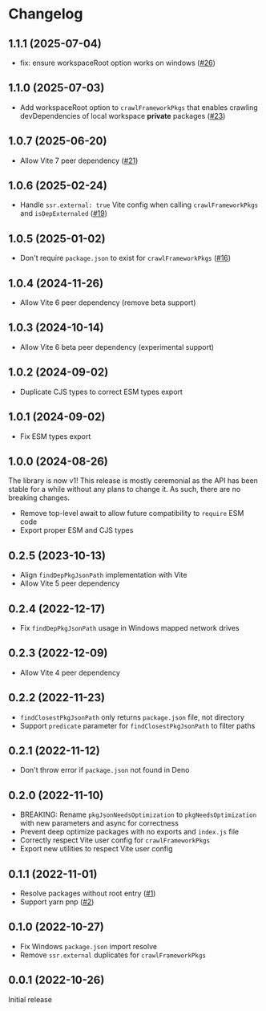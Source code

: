 # Changelog

## 1.1.1 (2025-07-04)

- fix: ensure workspaceRoot option works on windows ([#26](https://github.com/svitejs/vitefu/pull/26))

## 1.1.0 (2025-07-03)

- Add workspaceRoot option to `crawlFrameworkPkgs` that enables crawling devDependencies of local workspace **private** packages ([#23](https://github.com/svitejs/vitefu/pull/23))

## 1.0.7 (2025-06-20)

- Allow Vite 7 peer dependency ([#21](https://github.com/svitejs/vitefu/pull/21))

## 1.0.6 (2025-02-24)

- Handle `ssr.external: true` Vite config when calling `crawlFrameworkPkgs` and `isDepExternaled` ([#19](https://github.com/svitejs/vitefu/pull/19))

## 1.0.5 (2025-01-02)

- Don't require `package.json` to exist for `crawlFrameworkPkgs` ([#16](https://github.com/svitejs/vitefu/pull/16))

## 1.0.4 (2024-11-26)

- Allow Vite 6 peer dependency (remove beta support)

## 1.0.3 (2024-10-14)

- Allow Vite 6 beta peer dependency (experimental support)

## 1.0.2 (2024-09-02)

- Duplicate CJS types to correct ESM types export

## 1.0.1 (2024-09-02)

- Fix ESM types export

## 1.0.0 (2024-08-26)

The library is now v1! This release is mostly ceremonial as the API has been stable for a while without any plans to change it. As such, there are no breaking changes.

- Remove top-level await to allow future compatibility to `require` ESM code
- Export proper ESM and CJS types

## 0.2.5 (2023-10-13)

- Align `findDepPkgJsonPath` implementation with Vite
- Allow Vite 5 peer dependency

## 0.2.4 (2022-12-17)

- Fix `findDepPkgJsonPath` usage in Windows mapped network drives

## 0.2.3 (2022-12-09)

- Allow Vite 4 peer dependency

## 0.2.2 (2022-11-23)

- `findClosestPkgJsonPath` only returns `package.json` file, not directory
- Support `predicate` parameter for `findClosestPkgJsonPath` to filter paths

## 0.2.1 (2022-11-12)

- Don't throw error if `package.json` not found in Deno

## 0.2.0 (2022-11-10)

- BREAKING: Rename `pkgJsonNeedsOptimization` to `pkgNeedsOptimization` with new parameters and async for correctness
- Prevent deep optimize packages with no exports and `index.js` file
- Correctly respect Vite user config for `crawlFrameworkPkgs`
- Export new utilities to respect Vite user config

## 0.1.1 (2022-11-01)

- Resolve packages without root entry ([#1](https://github.com/svitejs/vitefu/issues/1))
- Support yarn pnp ([#2](https://github.com/svitejs/vitefu/issues/2))

## 0.1.0 (2022-10-27)

- Fix Windows `package.json` import resolve
- Remove `ssr.external` duplicates for `crawlFrameworkPkgs`

## 0.0.1 (2022-10-26)

Initial release
